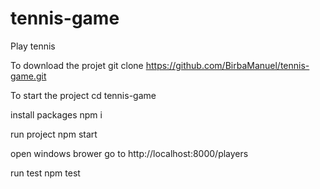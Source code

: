 # tennis-game
Play tennis

To download the projet
git clone https://github.com/BirbaManuel/tennis-game.git

To start the project
cd tennis-game

install packages
npm i

run project
npm start

open windows brower
go to http://localhost:8000/players

run test
npm test
